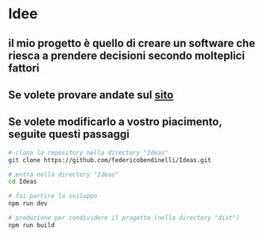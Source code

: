 # Idee

## il mio progetto è quello di creare un software che riesca a prendere decisioni secondo molteplici fattori
##
##
##
##
##
## Se volete provare andate sul [sito](https://fede.didosystem.ch/Idee)
##
##
##
##
## Se volete modificarlo a vostro piacimento, seguite questi passaggi

```bash
# clona la repository nella directory "Ideas" 
git clone https://github.com/federicobendinelli/Ideas.git

# entra nella directory "Ideas" 
cd Ideas

# fai partire lo sviluppo
npm run dev

# produzione per condividere il progetto (nella directory "dist")
npm run build
```

